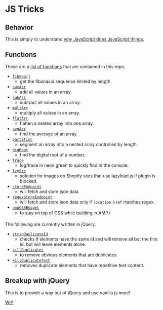 # JS Tricks

## Behavior

This is simply to understand [why JavaScript does JavaScript things](js_behavior.md).

## Functions

These are a [list of functions](js_functions.md) that are contained in this repo.

- [`fibSeq()`](js_functions.md#fibseq)
    - get the fibonacci sequence limited by length.
- [`sumArr`](js_functions.md#sumarr)
    - add all values in an array.
- [`subArr`](js_functions.md#subarr)
    - subtract all values in an array.
- [`multArr`](js_functions.md#multarr)
    - multiply all values in an array.
- [`flatArr`](js_functions.md#flatarr)
    - flatten a nested array into one array.
- [`avgArr`](js_functions.md#avgarr)
    - find the average of an array.
- [`partition`](js_functions.md#partition)
    - segment an array into a nested array controlled by length.
- [`digRoot`](js_functions.md#digroot)
    - find the digital root of a number.
- [`trace`](js_functions.md#trace)
    - log/trace in neon green to quickly find in the console.
- [`lzySrc`](js_functions.md#lzysrc)
    - solution for images on Shopify sites that use lazyload.js if plugin is blocked.
- [`storeEndpoint`](js_functions.md#storeendpoint)
    - will fetch and store json data.
- [`regexStoreEndpoint`](js_functions.md#regexstoreendpoint)
    - will fetch and store json data only if `location.href` matches regex.
- [`ampCSSBudget`](js_functions.md#ampcssbudget)
    - to stay on top of CSS while building in [AMP⚡](https://amp.dev/)

The following are currently written in jQuery.

- [`stripDuplicateId`](js_functions.md#stripDuplicateId)
    - checks if elements have the same id and will remove all but the first id, but will leave elements alone.
- [`killDuplicates`](js_functions.md#killDuplicates)
    - to remove obvious elements that are duplicates.
- [`killDuplicateText`](js_functions.md#lzysrc)
    - removes duplicate elements that have repetitive text content.

## Breakup with jQuery

This is to provide a way out of jQuery and use vanilla js more!

[WIP](Breakup_with_jQuery.md)

